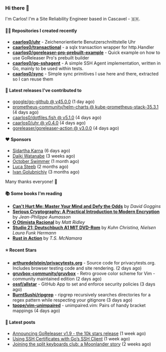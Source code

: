 ### Hi there 👋

I'm Carlos! I'm a Site Reliability Engineer based in Cascavel - 🇧🇷.

#### 👨‍💻 Repositories I created recently
- **[caarlos0/uhr](https://github.com/caarlos0/uhr)** - Zeichenorientierte Benutzerschnittstelle Uhr
- **[caarlos0/transactional](https://github.com/caarlos0/transactional)** - a sqlx transaction wrapper for http.Handler
- **[caarlos0/goreleaser-pro-prebuilt-example](https://github.com/caarlos0/goreleaser-pro-prebuilt-example)** - Quick example on how to use GoReleaser Pro&#39;s prebuilt builder
- **[caarlos0/go-sshagent](https://github.com/caarlos0/go-sshagent)** - A simple SSH Agent implementation, written in Go, mainly to be used within tests.
- **[caarlos0/sync](https://github.com/caarlos0/sync)** - Simple sync primitives I use here and there, extracted so I can reuse them

#### 🚀 Latest releases I've contributed to


- [google/go-github @ v45.0.0](https://github.com/google/go-github/releases/tag/v45.0.0) (1 day ago)
- [prometheus-community/helm-charts @ kube-prometheus-stack-35.3.1](https://github.com/prometheus-community/helm-charts/releases/tag/kube-prometheus-stack-35.3.1) (4 days ago)
- [caarlos0/dotfiles.fish @ v5.1.0](https://github.com/caarlos0/dotfiles.fish/releases/tag/v5.1.0) (4 days ago)
- [caarlos0/uhr @ v0.4.0](https://github.com/caarlos0/uhr/releases/tag/v0.4.0) (4 days ago)
- [goreleaser/goreleaser-action @ v3.0.0](https://github.com/goreleaser/goreleaser-action/releases/tag/v3.0.0) (4 days ago)

#### ❤️ Sponsors
- [Sidartha Karna](https://github.com/sidarthakarna) (6 days ago)
- [Daiki Watanabe](https://github.com/daikw) (3 weeks ago)
- [October Swimmer](https://github.com/octoberswimmer) (1 month ago)
- [Luca Steeb](https://github.com/steebchen) (2 months ago)
- [Ivan Golubnichiy](https://github.com/h1kkan) (3 months ago)

Many thanks everyone! 🙏

#### 📚 Some books I'm reading
- **[Can&#39;t Hurt Me: Master Your Mind and Defy the Odds](https://www.goodreads.com/book/show/43160250-can-t-hurt-me)** by _David Goggins_
- **[Serious Cryptography: A Practical Introduction to Modern Encryption](https://www.goodreads.com/book/show/36265193-serious-cryptography)** by _Jean-Philippe Aumasson_
- **[O Otimista Racional](https://www.goodreads.com/book/show/32706964-o-otimista-racional)** by _Matt Ridley_
- **[Studio 21: Deutschbuch A1 MIT DVD-Rom](https://www.goodreads.com/book/show/25495148-studio-21)** by _Kuhn Christina, Nielsen Laura Funk Hermann_
- **[Rust in Action](https://www.goodreads.com/book/show/45731908-rust-in-action)** by _T.S. McNamara_

#### ⭐ Recent Stars


- **[arthuredelstein/privacytests.org](https://github.com/arthuredelstein/privacytests.org)** - Source code for privacytests.org. Includes browser testing code and site rendering. (2 days ago)
- **[gruvbox-community/gruvbox](https://github.com/gruvbox-community/gruvbox)** - Retro groove color scheme for Vim - community maintained edition (2 days ago)
- **[ossf/allstar](https://github.com/ossf/allstar)** - GitHub App to set and enforce security policies (3 days ago)
- **[BurntSushi/ripgrep](https://github.com/BurntSushi/ripgrep)** - ripgrep recursively searches directories for a regex pattern while respecting your gitignore (3 days ago)
- **[tpope/vim-unimpaired](https://github.com/tpope/vim-unimpaired)** - unimpaired.vim: Pairs of handy bracket mappings (4 days ago)

#### 📄 Latest posts
- [Announcing GoReleaser v1.9 - the 10k stars release](https://carlosbecker.com/posts/goreleaser-v1.9/) (1 week ago)
- [Using SSH Certificates with Go’s SSH Client](https://carlosbecker.com/posts/golang-ssh-client-certificates/) (1 week ago)
- [Joining the split keyboards club: a Moonlander story](https://carlosbecker.com/posts/split-keyboard-moonlander/) (2 weeks ago)
